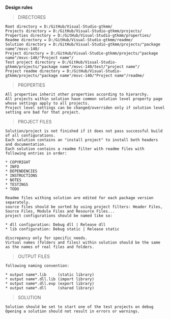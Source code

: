 **Design rules**

>DIRECTORES

	Root directory = D:/GitHub/Visual-Studio-gtkmm/
	Projects directory = D:/GitHub/Visual-Studio-gtkmm/projects/
	Properties directory = D:/GitHub/Visual-Studio-gtkmm/properties/
	Readme directory = D:/GitHub/Visual-Studio-gtkmm/readme/
	Solution directory = D:/GitHub/Visual-Studio-gtkmm/projects/"package name"/msvc-140/
	Project directory = D:/GitHub/Visual-Studio-gtkmm/projects/"package name"/msvc-140/"Project name"/
	Test project directory = D:/GitHub/Visual-Studio-gtkmm/projects/"package name"/msvc-140/test/"project name"/
	Project readme directory = D:/GitHub/Visual-Studio-gtkmm/projects/"package name"/msvc-140/"Project name"/readme/

>PROPERTIES

	All properties inherit other properties according to hierarchy.
	All projects within solution have common solution level property page whose settings apply to all projects.
	Project level settings can be changed/overriden only if solution level setting are bad for that project.


>PROJECT FILES

	Solution/project is not finished if it does not pass successful build of all configurations.
	Each solution contains an "install project" to install both headers and documentation.
	Each solution contains a readme filter with readme files with following entries in order:
	
	* COPYRIGHT
	* INFO
	* DEPENDENCIES
	* INSTRUCTIONS
	* NOTES
	* TESTINGS
	* TODO

	Readme files withing solution are edited for each package version separately.
	source files should be sorted by using project filters: Header Files, Source Files, Module Files and Resource Files...
	project configurations should be named like so:

	* dll configuration: Debug dll | Release dll
	* lib configuration: Debug static | Release static
	
	discrepancy only for specific needs.
	Virtual names (folders and files) within solution should be the same as the names of real files and folders.

>OUTPUT FILES

	following naming convention:
	
	* output name*.lib     (static library)
	* output name*.dll.lib (import library)
	* output name*.dll.exp (export library)
	* output name*.dll     (shared library)

>SOLUTION

	Solution should be set to start one of the test projects on debug
	Opening a solution should not result in errors or warnings.